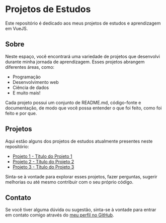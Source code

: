 # Projetos de Estudos

Este repositório é dedicado aos meus projetos de estudos e aprendizagem em VueJS.

## Sobre

Neste espaço, você encontrará uma variedade de projetos que desenvolvi durante minha jornada de aprendizagem. Esses projetos abrangem diferentes áreas, como:

- Programação
- Desenvolvimento web
- Ciência de dados
- E muito mais!

Cada projeto possui um conjunto de README.md, código-fonte e documentação, de modo que você possa entender o que foi feito, como foi feito e por que.

## Projetos

Aqui estão alguns dos projetos de estudos atualmente presentes neste repositório:

- [Projeto 1 - Título do Projeto 1](./projeto1)
- [Projeto 2 - Título do Projeto 2](./projeto2)
- [Projeto 3 - Título do Projeto 3](./projeto3)

Sinta-se à vontade para explorar esses projetos, fazer perguntas, sugerir melhorias ou até mesmo contribuir com o seu próprio código.

## Contato

Se você tiver alguma dúvida ou sugestão, sinta-se à vontade para entrar em contato comigo através do [meu perfil no GitHub](https://github.com/matthfaria96).